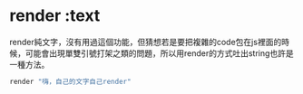 # render :text

render純文字，沒有用過這個功能，但猜想若是要把複雜的code包在js裡面的時候，可能會出現單雙引號打架之類的問題，所以用render的方式吐出string也許是一種方法。

```ruby
render "嗨，自己的文字自己render"
```
